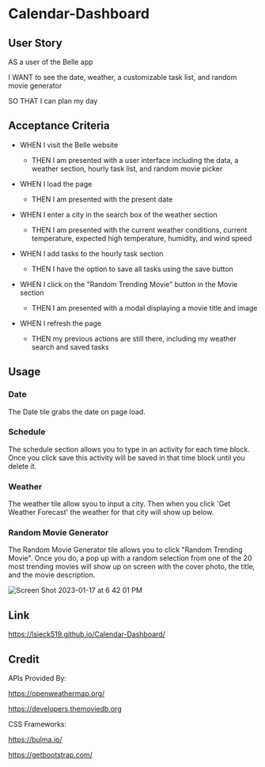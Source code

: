 # Calendar-Dashboard


## User Story

AS a user of the Belle app

I WANT to see the date, weather, a customizable task list, and random movie generator

SO THAT I can plan my day

## Acceptance Criteria

- WHEN I visit the Belle website
    - THEN I am presented with a user interface including the data, a weather section, hourly task list, and random movie picker

- WHEN I load the page
    - THEN I am presented with the present date

- WHEN I enter a city in the search box of the weather section
    - THEN I am presented with the current weather conditions, current temperature, expected high temperature, humidity, and wind speed

- WHEN I add tasks to the hourly task section
    - THEN I have the option to save all tasks using the save button

- WHEN I click on the "Random Trending Movie" button in the Movie section
    - THEN I am presented with a modal displaying a movie title and image 

- WHEN I refresh the page
    - THEN my previous actions are still there, including my weather search and saved tasks 

## Usage
### Date
The Date tile grabs the date on page load.

### Schedule
The schedule section allows you to type in an activity for each time block. Once you click save this activity will be saved in that time block until you delete it.

### Weather
The weather tile allow syou to input a city. Then when you click 'Get Weather Forecast' the weather for that city will show up below.

### Random Movie Generator
The Random Movie Generator tile allows you to click "Random Trending Movie". Once you do, a pop up with a random selection from one of the 20 most trending movies will show up on screen with the cover photo, the title, and the movie description.

![Screen Shot 2023-01-17 at 6 42 01 PM](https://user-images.githubusercontent.com/99048123/213052987-e520297e-558e-4fe9-a2a5-6d3943d667f5.png)


## Link

https://lsieck519.github.io/Calendar-Dashboard/

## Credit

APIs Provided By:

https://openweathermap.org/

https://developers.themoviedb.org

CSS Frameworks: 

https://bulma.io/

https://getbootstrap.com/
